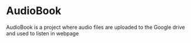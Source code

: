 # AudioBook
AudioBook is a project where audio files are uploaded to the Google drive and used to listen in webpage
